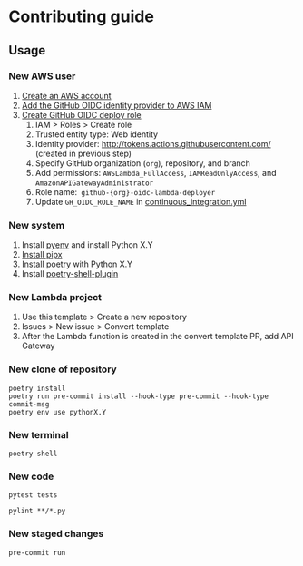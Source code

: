 # Contributing guide

## Usage

### New AWS user

1. [Create an AWS account](https://signin.aws.amazon.com/signup?request_type=register)
2. [Add the GitHub OIDC identity provider to AWS IAM](https://docs.github.com/en/actions/how-tos/secure-your-work/security-harden-deployments/oidc-in-aws#adding-the-identity-provider-to-aws)
3. [Create GitHub OIDC deploy role](https://docs.github.com/en/actions/how-tos/secure-your-work/security-harden-deployments/oidc-in-aws#configuring-the-role-and-trust-policy)
	1. IAM > Roles > Create role
	2. Trusted entity type: Web identity
	3. Identity provider: http://tokens.actions.githubusercontent.com/ (created in previous step)
	4. Specify GitHub organization (`org`), repository, and branch
	5. Add permissions: `AWSLambda_FullAccess`, `IAMReadOnlyAccess`, and `AmazonAPIGatewayAdministrator`
	6. Role name:` github-{org}-oidc-lambda-deployer`
	7. Update `GH_OIDC_ROLE_NAME` in [continuous_integration.yml](.github/workflows/continuous_integration.yml)

### New system

1. Install [pyenv](https://github.com/pyenv/pyenv) and install Python X.Y
2. [Install pipx](https://pipx.pypa.io/stable/installation/)
3. [Install poetry](https://python-poetry.org/docs/#installing-with-pipx) with Python X.Y
4. Install [poetry-shell-plugin](https://github.com/python-poetry/poetry-plugin-shell)

### New Lambda project

1. Use this template > Create a new repository
2. Issues > New issue > Convert template
3. After the Lambda function is created in the convert template PR, add API Gateway

### New clone of repository

```
poetry install
poetry run pre-commit install --hook-type pre-commit --hook-type commit-msg
poetry env use pythonX.Y
```

### New terminal

```
poetry shell
```

### New code

```
pytest tests

pylint **/*.py
```

### New staged changes

```
pre-commit run
```
